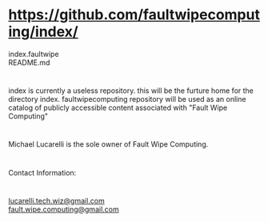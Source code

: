 # https://github.com/faultwipecomputing/index/
index.faultwipe   
README.md
#
index is currently a useless repository.
this will be the furture home for the directory index.
faultwipecomputing repository will be used as an online catalog of publicly accessible content associated with "Fault Wipe Computing"
#
Michael Lucarelli is the sole owner of Fault Wipe Computing.
#
Contact Information:
#
lucarelli.tech.wiz@gmail.com  
fault.wipe.computing@gmail.com
#
#
